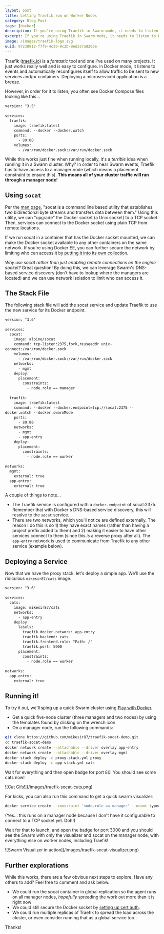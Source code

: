```yaml
---
layout: post
title: Letting Traefik run on Worker Nodes
category: Blog Post
tags: [docker]
description: If you're using Traefik in Swarm mode, it needs to listen to Docker events. Here's how to do it without having all of your traffic go through manager nodes.
excerpt: If you're using Traefik in Swarm mode, it needs to listen to Docker events. Here's how to do it without having all of your traffic go through manager nodes.
image: /images/traefik-logo.svg
uuid: 97238912-f7f9-4c30-9c2b-8ed257a8205e
---
```


Traefik ([traefik.io](https://traefik.io)) is a _fantastic_ tool and one I've used on many projects. It just works really well and is easy to configure. In Docker mode, it listens to events and automatically reconfigures itself to allow traffic to be sent to new services and/or containers. Deploying a microserviced application is a breeze.

However, in order for it to listen, you often see Docker Compose files looking like this...

<pre class="no-wrap language-yaml" data-title="docker-compose.yml"><code class="yaml">version: "3.5"

services:
  traefik:
    image: traefik:latest
    command: --docker --docker.watch
    ports:
      - 80:80
    volumes:
      - /var/run/docker.sock:/var/run/docker.sock
</code></pre>

While this works just fine when running locally, it's a _terrible_ idea when running it in a Swarm cluster. Why? In order to hear Swarm events, Traefik has to have access to a manager node (which means a placement constraint to ensure this). **This means all of your cluster traffic will run through a manager node!**



## Using `socat`

Per the [man page](https://linux.die.net/man/1/socat), "socat is a command line based utility that establishes two bidirectional byte streams and transfers data between them." Using this utility, we can "upgrade" the Docker socket (a Unix socket) to a TCP socket. Then, services can connect to the Docker socket using plain TCP from remote locations. 

If we run socat in a container that has the Docker socket mounted, we can make the Docker socket available to any other containers on the same network. If you're using Docker EE, you can further secure the network by limiting who can access it by [putting it into its own collection](https://docs.docker.com/v17.12/datacenter/ucp/2.2/guides/access-control/manage-access-with-collections/).

_Why use socat rather than just enabling remote connections on the engine socket?_ Great question! By doing this, we can leverage Swarm's DNS-based service discovery (don't have to lookup where the managers are located) and we can use network isolation to limit who can access it.



## The Stack File

The following stack file will add the socat service and update Traefik to use the new service for its Docker endpoint.

<pre class="no-wrap language-yaml" data-title="proxy-stack.yml"><code class="yaml">version: "3.6"

services:
  socat:
    image: alpine/socat
    command: tcp-listen:2375,fork,reuseaddr unix-connect:/var/run/docker.sock
    volumes:
      - /var/run/docker.sock:/var/run/docker.sock
    networks:
      - mgmt
    deploy:
      placement:
        constraints:
          - node.role == manager

  traefik:
    image: traefik:latest
    command: --docker --docker.endpoint=tcp://socat:2375 --docker.watch --docker.swarmMode
    ports:
      - 80:80
    networks:
      - mgmt
      - app-entry
    deploy:
      placement:
        constraints:
          - node.role == worker

networks:
  mgmt:
    external: true
  app-entry:
    external: true
</code></pre>

A couple of things to note...

- The Traefik service is configured with a `docker.endpoint` of socat:2375. Remember that with Docker's DNS-based service discovery, this will resolve to the `socat` service.
- There are two networks, which you'll notice are defined externally. The reason I do this is so 1) they have exact names (rather than having a project prefix added to them) and 2) making it easier to have other services connect to them (since this _is_ a reverse proxy after all). The `app-entry` network is used to communicate from Traefik to any other service (example below).

## Deploying a Service

Now that we have the proxy stack, let's deploy a simple app. We'll use the ridiculous `mikesir87/cats` image.

<pre class="no-wrap language-yaml" data-title="app-stack.yml"><code class="yaml">version: "3.6"

services:
  cats:
    image: mikesir87/cats
    networks:
      - app-entry
    deploy:
      labels:
        traefik.docker.network: app-entry
        traefik.backend: cats
        traefik.frontend.rule: "Path: /"
        traefik.port: 5000
      placement:
        constraints:
          - node.role == worker

networks:
  app-entry:
    external: true
</code></pre>


## Running it!

To try it out, we'll sping up a quick Swarm cluster using [Play with Docker](http://play-with-docker.com). 

- Get a quick five-node cluster (three managers and two nodes) by using the templates found by clicking on the wrench icon.
- On a manager node, run the following commands:

```bash
git clone https://github.com/mikesir87/traefik-socat-demo.git
cd traefik-socat-demo
docker network create --attachable --driver overlay app-entry
docker network create --attachable --driver overlay mgmt
docker stack deploy -c proxy-stack.yml proxy
docker stack deploy -c app-stack.yml cats
```

Wait for everything and then open badge for port 80. You should see some cats now!

<div class="text-center" markdown="1">
![Cat Gifs!](/images/traefik-socat-cats.png)
</div>

For kicks, you can also run this command to get a quick swarm visualizer:

```bash
docker service create --constraint 'node.role == manager' --mount type=bind,source=/var/run/docker.sock,destination=/var/run/docker.sock --publish 3000:3000 mikesir87/swarm-viz
```

(Yes... this runs on a manager node because I don't have it configurable to connect to a TCP socket yet. Doh!)

Wait for that to launch, and open the badge for port 3000 and you should see the Swarm with only the visualizer and socat on the manager node, with everything else on worker nodes, including Traefik!

<div class="text-center" markdown="1">
![Swarm Visualizer in action](/images/traefik-socat-visualizer.png)
</div>

## Further explorations

While this works, there are a few obvious next steps to explore. Have any others to add? Feel free to comment and ask below.

- We could run the socat container in global replication so the agent runs on all manager nodes, _hopefully_ spreading the work out more than it is right now
- We could still secure the Docker socket by [setting up cert auth](https://docs.docker.com/engine/security/https/).
- We could run multiple replicas of Traefik to spread the load across the cluster, or even consider running that as a global service too.

Thanks!
